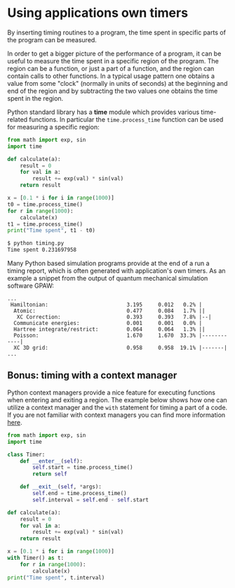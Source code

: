 <!--
SPDX-FileCopyrightText: 2019 CSC - IT Center for Science Ltd. <www.csc.fi>

SPDX-License-Identifier: CC-BY-NC-SA-4.0
-->

<!-- Title: Using applications own timers -->

<!-- Short description:

We discuss in this article how you can insert timing routines for measuring
the time spent in a specific part of a program.

-->

# Using applications own timers

By inserting timing routines to a program, the time spent in specific parts
of the program can be measured.

In order to get a bigger picture of the performance of a program, it can be
useful to measure the time spent in a specific region of the program. The
region can be a function, or just a part of a function, and the region can
contain calls to other functions. In a typical usage pattern one obtains a
value from some "clock" (normally in units of seconds) at the beginning and
end of the region and by subtracting the two values one obtains the time spent
in the region.

Python standard library has a **time** module which provides various
time-related functions. In particular the `time.process_time` function can be
used for measuring a specific region:

~~~python
from math import exp, sin
import time

def calculate(a):
    result = 0
    for val in a:
        result += exp(val) * sin(val)
    return result

x = [0.1 * i for i in range(1000)]
t0 = time.process_time()
for r in range(1000):
    calculate(x)
t1 = time.process_time()
print("Time spent", t1 - t0)
~~~

~~~bash
$ python timing.py
Time spent 0.231697958
~~~

Many Python based simulation programs provide at the end of a run a timing
report, which is often generated with application's own timers. As an example
a snippet from the output of quantum mechanical simulation software GPAW:

~~~
...
 Hamiltonian:                         3.195     0.012   0.2% |
  Atomic:                             0.477     0.084   1.7% ||
   XC Correction:                     0.393     0.393   7.8% |--|
  Communicate energies:               0.001     0.001   0.0% |
  Hartree integrate/restrict:         0.064     0.064   1.3% ||
  Poisson:                            1.670     1.670  33.3% |------------|
  XC 3D grid:                         0.958     0.958  19.1% |-------|
...
~~~

## Bonus: timing with a context manager

Python context managers provide a nice feature for executing functions when
entering and exiting a region. The example below shows how one can utilize
a context manager and the `with` statement for timing a part of a code. If you
are not familiar with context managers you can find more information
[here](https://docs.python.org/3/reference/datamodel.html#context-managers).

~~~python
from math import exp, sin
import time

class Timer:
    def __enter__(self):
        self.start = time.process_time()
        return self

    def __exit__(self, *args):
        self.end = time.process_time()
        self.interval = self.end - self.start

def calculate(a):
    result = 0
    for val in a:
        result += exp(val) * sin(val)
    return result

x = [0.1 * i for i in range(1000)]
with Timer() as t:
    for r in range(1000):
        calculate(x)
print("Time spent", t.interval)
~~~
